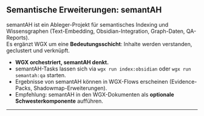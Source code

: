 
## Semantische Erweiterungen: semantAH

semantAH ist ein Ableger-Projekt für semantisches Indexing und Wissensgraphen (Text-Embedding, Obsidian-Integration, Graph-Daten, QA-Reports).  
Es ergänzt WGX um eine **Bedeutungsschicht**: Inhalte werden verstanden, geclustert und verknüpft.

- **WGX orchestriert, semantAH denkt.**
- semantAH-Tasks lassen sich via `wgx run index:obsidian` oder `wgx run semantah:qa` starten.
- Ergebnisse von semantAH können in WGX-Flows erscheinen (Evidence-Packs, Shadowmap-Erweiterungen).
- Empfehlung: semantAH in den WGX-Dokumenten als **optionale Schwesterkomponente** aufführen.

---
